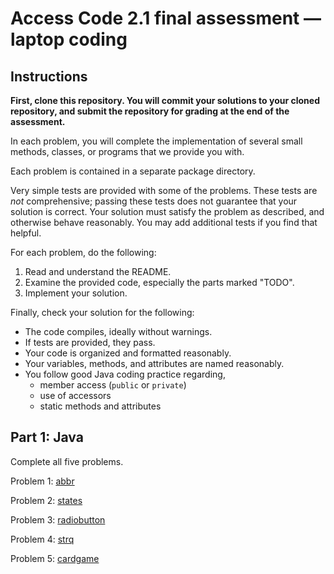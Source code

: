 # Access Code 2.1 final assessment &mdash; laptop coding

## Instructions

**First, clone this repository. You will commit your solutions to your cloned
repository, and submit the repository for grading at the end of the
assessment.**

In each problem, you will complete the implementation of several small methods,
classes, or programs that we provide you with.

Each problem is contained in a separate package directory.

Very simple tests are provided with some of the problems. These tests are _not_
comprehensive; passing these tests does not guarantee that your solution is
correct. Your solution must satisfy the problem as described, and otherwise
behave reasonably. You may add additional tests if you find that helpful.

For each problem, do the following:

1. Read and understand the README.
2. Examine the provided code, especially the parts marked "TODO".
3. Implement your solution.

Finally, check your solution for the following:

- The code compiles, ideally without warnings.
- If tests are provided, they pass.
- Your code is organized and formatted reasonably.
- Your variables, methods, and attributes are named reasonably.
- You follow good Java coding practice regarding,
  - member access (`public` or `private`)
  - use of accessors
  - static methods and attributes


## Part 1: Java

Complete all five problems.

Problem 1: [abbr](src/abbr)

Problem 2: [states](src/states)

Problem 3: [radiobutton](src/radiobutton)

Problem 4: [strq](src/strq)

Problem 5: [cardgame](src/cardgame)

